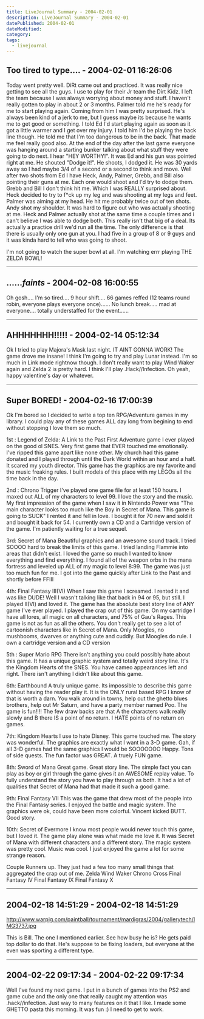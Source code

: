 ```yaml
---
title: LiveJournal Summary - 2004-02-01
description: LiveJournal Summary - 2004-02-01
datePublished: 2004-02-01
dateModified:
category:
tags:
  - livejournal
---
```


## Too tired to type.... - 2004-02-01 16:26:06

Today went pretty well. DiRt came out and practiced. It was really nice getting to see all the guys. I use to play for their Jr team the Dirt Kidz. I left the team because I was always worrying about money and stuff. I haven't really gotten to play in about 2 or 3 months. Palmer told me he's ready for me to start playing again. Coming from him I was pretty surprised. He's always been kind of a jerk to me, but I guess maybe its because he wants me to get good or something. I told Ed I'd start playing again as soon as it got a little warmer and I get over my injury. I told him I'd be playing the back line though. He told me that I'm too dangerous to be in the back. That made me feel really good also. At the end of the day after the last game everyone was hanging around a starting bunker talking about what stuff they were going to do next. I hear "HEY WORTHY!". It was Ed and his gun was pointed right at me. He shouted "Dodge it!". He shoots, I dodged it. He was 30 yards away so I had maybe 3/4 of a second or a second to think and move. Well after two shots from Ed I have Heck, Andy, Palmer, Grebb, and Bill also pointing their guns at me. Each one would shoot and I'd try to dodge them. Grebb and Bill I don't think hit me. Which I was REALLY surprised about. Heck decided to try to f\*ck up my leg and was shooting at my legs and feet. Palmer was aiming at my head. He hit me probably twice out of ten shots. Andy shot my shoulder. It was hard to figure out who was actually shooting at me. Heck and Palmer actually shot at the same time a couple times and i can't believe I was able to dodge both. This really isn't that big of a deal. Its actually a practice drill we'd run all the time. The only difference is that there is usually only one gun at you. I had five in a group of 8 or 9 guys and it was kinda hard to tell who was going to shoot.

I'm not going to watch the super bowl at all. I'm watching errr playing THE ZELDA BOWL!

---

## ......_faints_ - 2004-02-08 16:00:55

Oh gosh.... I'm so tired.... 9 hour shift.... 66 games reffed (12 teams round robin, everyone plays everyone once)...... No lunch break..... mad at everyone.... totally understaffed for the event......

---

## AHHHHHHH!!!!! - 2004-02-14 05:12:34

Ok I tried to play Majora's Mask last night. IT AINT GONNA WORK! The game drove me insane! I think I'm going to try and play Lunar instead. I'm so much in Link mode rightnow though. I don't really want to play Wind Waker again and Zelda 2 is pretty hard. I think I'll play .Hack//Infection. Oh yeah, happy valentine's day or whatever.

---

## Super BORED! - 2004-02-16 17:00:39

Ok I'm bored so I decided to write a top ten RPG/Adventure games in my library.
I could play any of these games ALL day long from begining to end without stopping I love them so much.

1st : Legend of Zelda: A Link to the Past
First Adventure game I ever played on the good ol SNES. Very first game that EVER touched me emotionally. I've ripped this game apart like none other. My church had this game donated and I played through until the Dark World within an hour and a half. It scared my youth director. This game has the graphics are my favorite and the music freaking rules. I built models of this place with my LEGOs all the time back in the day.

2nd : Chrono Trigger
I've played one game file for at least 150 hours. I maxed out ALL of my characters to level 99. I love the story and the music. My first impression of the game when I saw it in Nintendo Power was "The main character looks too much like the Boy in Secret of Mana. This game is going to SUCK" I rented it and fell in love. I bought it for 70 new and sold it and bought it back for 54. I currently own a CD and a Cartridge version of the game. I'm patiently waiting for a true sequel.

3rd: Secret of Mana
Beautiful graphics and an awesome sound track. I tried SOOOO hard to break the limits of this game. I tried landing Flammie into areas that didn't exist. I loved the game so much I wanted to know everything and find everything. I found all of the weapon orbs in the mana fortress and leveled up ALL of my magic to level 8:99. The game was just too much fun for me. I got into the game quickly after Link to the Past and shortly before FFIII

4th: Final Fantasy III(VI)
When I saw this game I screamed. I rented it and was like DUDE! Well I wasn't talking like that back in 94 or 95, but still. I played II(VI) and loved it. The game has the absolute best story line of ANY game I've ever played. I played the crap out of this game. On my cartridge I have all lores, all magic on all characters, and 75% of Gau's Rages. This game is not as fun as all the others. You don't really get to see a lot of cartoonish characters like in Secret of Mana. Only Moogles, no mushbooms, dwarves or anything cute and cuddly. But Moogles do rule. I own a cartridge version and a CD version

5th : Super Mario RPG
There isn't anything you could possibly hate about this game. It has a unique graphic system and totally weird story line. It's the Kingdom Hearts of the SNES. You have cameo appearances left and right. There isn't anything I didn't like about this game.

6th: Earthbound
A truly unique game. Its impossible to describe this game without having the reader play it. It is the ONLY rural based RPG I know of that is worth a darn. You walk around in towns, help out the ghetto blues brothers, help out Mr Saturn, and have a party member named Poo. The game is fun!!!! The few draw backs are that A the characters walk really slowly and B there IS a point of no return. I HATE points of no return on games.

7th: Kingdom Hearts
I use to hate Disney. This game touched me. The story was wonderful. The graphics are exactly what I want in a 3-D game. Gah, if all 3-D games had the same graphics I would be SOOOOOOO Happy. Tons of side quests. The fun factor was GREAT. A truely FUN game.

8th: Sword of Mana
Great game. Great story line. The simple fact you can play as boy or girl through the game gives it an AWESOME replay value. To fully understand the story you have to play through as both. It had a lot of qualities that Secret of Mana had that made it such a good game.

9th: Final Fantasy VII
This was the game that drew most of the people into the Final Fantasy series. I enjoyed the battle and magic system. The graphics were ok, could have been more colorful. Vincent kicked BUTT. Good story.

10th: Secret of Evermore
I know most people would never touch this game, but I loved it. The game play alone was what made me love it. It was Secret of Mana with different characters and a different story. The magic system was pretty cool. Music was cool. I just enjoyed the game a lot for some strange reason.

Couple Runners up. They just had a few too many small things that aggregated the crap out of me.
Zelda Wind Waker
Chrono Cross
Final Fantasy IV
Final Fantasy IX
Final Fantasy X

---

## 2004-02-18 14:51:29 - 2004-02-18 14:51:29

http://www.warpig.com/paintball/tournament/mardigras/2004/gallerytech/IMG3737.jpg

This is Bill. The one I mentioned earlier. See how busy he is? He gets paid top dollar to do that. He's suppose to be fixing loaders, but everyone at the even was sporting a different type.

---

## 2004-02-22 09:17:34 - 2004-02-22 09:17:34

Well I've found my next game. I put in a bunch of games into the PS2 and game cube and the only one that really caught my attention was .hack//infection. Just way to many features on it that I like. I made some GHETTO pasta this morning. It was fun :) I need to get to work.
